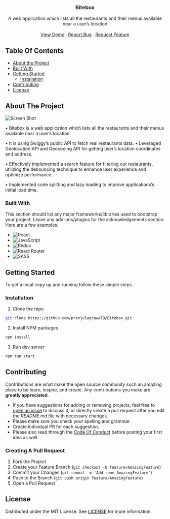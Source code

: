 <br/>
<p align="center">
  <h3 align="center">Bitebox</h3>

  <p align="center">
   A web application which lists all the restaurants and their
menus available near a user’s location
    <br/>
    <br/>
    <a href="https://bitebox.netlify.app">View Demo</a>
    .
    <a href="https://github.com/pranjulagrawal9/Bitebox/issues">Report Bug</a>
    .
    <a href="https://github.com/pranjulagrawal9/Bitebox/issues">Request Feature</a>
  </p>
</p>



## Table Of Contents

* [About the Project](#about-the-project)
* [Built With](#built-with)
* [Getting Started](#getting-started)
  * [Installation](#installation)
* [Contributing](#contributing)
* [License](#license)

## About The Project

![Screen Shot](https://github.com/pranjulagrawal9/Bitebox/blob/main/Bitebox.gif)

• Bitebox is a web application which lists all the restaurants and their
menus available near a user’s location.

• It is using Swiggy’s public API to fetch real restaurants data.
• Leveraged Geolocation API and Geocoding API for getting user’s
location coordinates and address.

• Effectively implemented a search feature for filtering out restaurants,
utilizing the debouncing technique to enhance user experience and
optimize performance.

• Implemented code splitting and lazy loading to improve applications’s
initial load time.

### Built With

This section should list any major frameworks/libraries used to bootstrap your project. Leave any add-ons/plugins for the acknowledgements section. Here are a few examples.

* ![React](https://img.shields.io/badge/react-%2320232a.svg?style=for-the-badge&logo=react&logoColor=%2361DAFB)
* ![JavaScript](https://img.shields.io/badge/javascript-%23323330.svg?style=for-the-badge&logo=javascript&logoColor=%23F7DF1E)
* ![Redux](https://img.shields.io/badge/redux-%23593d88.svg?style=for-the-badge&logo=redux&logoColor=white)
* ![React Router](https://img.shields.io/badge/React_Router-CA4245?style=for-the-badge&logo=react-router&logoColor=white)
* ![SASS](https://img.shields.io/badge/SASS-hotpink.svg?style=for-the-badge&logo=SASS&logoColor=white)

## Getting Started

To get a local copy up and running follow these simple steps.

### Installation

1. Clone the repo

```sh
git clone https://github.com/pranjulagrawal9/Bitebox.git
```

2. Install NPM packages

```sh
npm install
```

3. Run dev server

```sh
npm run start
```

## Contributing

Contributions are what make the open source community such an amazing place to be learn, inspire, and create. Any contributions you make are **greatly appreciated**.
* If you have suggestions for adding or removing projects, feel free to [open an issue](https://github.com/pranjulagrawal9/Outfitly/issues/new) to discuss it, or directly create a pull request after you edit the *README.md* file with necessary changes.
* Please make sure you check your spelling and grammar.
* Create individual PR for each suggestion.
* Please also read through the [Code Of Conduct](https://github.com/pranjulagrawal9/Outfitly/blob/main/CODE_OF_CONDUCT.md) before posting your first idea as well.

### Creating A Pull Request

1. Fork the Project
2. Create your Feature Branch (`git checkout -b feature/AmazingFeature`)
3. Commit your Changes (`git commit -m 'Add some AmazingFeature'`)
4. Push to the Branch (`git push origin feature/AmazingFeature`)
5. Open a Pull Request

## License

Distributed under the MIT License. See [LICENSE](https://github.com/pranjulagrawal9/Outfitly/blob/main/LICENSE.md) for more information.

